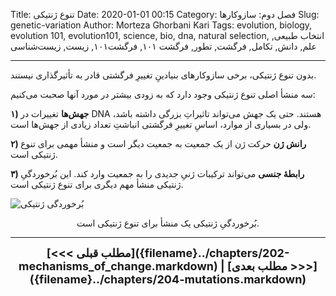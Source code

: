 Title: تنوع ژنتیکی
Date: 2020-01-01 00:15
Category: فصل دوم: سازوکارها
Slug: genetic-variation
Author: Morteza Ghorbani Kari
Tags: evolution, biology, evolution 101, evolution101, science, bio, dna, natural selection, انتخاب طبیعی, علم, دانش, تکامل, فرگشت, تطور, فرگشت ۱۰۱, فرگشت۱۰۱, زیست, زیست‌شناسی

------
بدون تنوع ژنتیکی، برخی سازوکارهای بنیادینِ تغییرِ فرگشتی قادر به تأثیرگذاری نیستند.

سه منشأ اصلی تنوع ژنتیکی وجود دارد که به زودی بیشتر در مورد آنها صحبت می‌کنیم:

**۱) جهش‌ها** تغییرات در DNA هستند. حتی یک جهش می‌تواند تاثیراتِ بزرگی داشته باشد، ولی در بسیاری از موارد، اساسِ تغییرِ فرگشتی انباشتِ تعداد زیادی از جهش‌ها است.

**۲) رانش ژن** حرکت ژن از یک جمعیت به جمعیت دیگر است و منشأ مهمی برای تنوع ژنتیکی است.

**۳) رابطهٔ جنسی** می‌تواند ترکیبات ژنیِ جدیدی را به جمعیت وارد کند. این بُرخوردگیِ ژنتیکی منشأ مهم دیگری برای تنوع ژنتیکی است.

![بُرخوردگیِ ژنتیکی]({static}/images/17-1.gif)
<center>بُرخوردگیِ ژنتیکی یک منشأ برای تنوع ژنتیکی است.</center>

------
<center>
    <font size="4">
        <b>
            [<<< مطلب قبلی]({filename}../chapters/202-mechanisms_of_change.markdown) | [مطلب بعدی >>>]({filename}../chapters/204-mutations.markdown) 
        </b>
    </font>
</center>